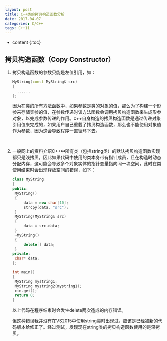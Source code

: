 ```yaml
---
layout: post
title: C++类的拷贝构造函数分析
date: 2017-04-07
categories: C/C++
tags: C++11
---
```


* content
{:toc}

## 拷贝构造函数（Copy Constructor）

1. 拷贝构造函数的参数只能是左值引用，如：

   ```c++
   MyString(const MyString& src)
   {
     ......
   };
   ```

   因为在类的所有方法函数中，如果参数是类的对象的值，那么为了构建一个形参来存储实参的值，在参数传递时该方法函数会调用拷贝构造函数来生成形参对象，以完成参数传递的作用。c++自身构造的拷贝构造函数是通过传递对象引用值来完成的，如果用户自己重载了拷贝构造函数，那么也不能使用对象值作为参数，因为这会导致程序一直循环下去。

   ​

2. 一般网上的资料介绍C++中所有类（包括string类）的默认拷贝构造函数实现都只是浅拷贝，因此如果代码中使用的类本身带有指针成员，且在构造时动态分配内存，这可能会导致多个对象实体的指针变量指向同一块空间，此时在类使用结束时会出现释放空间的错误，如下：

   ```c++
   class MyString
   {
   public:
   	MyString()
   	{
   		data = new char[10];
   		strcpy(data, "src");
   	}
   	MyString(MyString& src)
   	{
   		data = src.data;
   	}
   	~MyString()
   	{
   		delete[] data;
   	}
   private:
   	char* data;
   };

   int main()
   {
   	MyString mystring1;
   	MyString mystring2(mystring1);
   	cin.get();
   	return 0;
   }
   ```

   以上代码在程序结束时会发生delete两次造成的内存错误。

   但这种错误我并没有在VS2015中使用string类时出现过，应该是已经被新的代码版本给修正了。经过测试，发现现在string类的拷贝构造函数使用的是深拷贝。